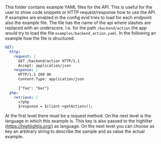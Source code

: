 
This folder contains example YAML files for the API. This is useful for the user
to show code snippets or HTTP request/response how to use the API. If examples
are enabled in the config evid tries to load for each endpoint also the example
file. The file has the name of the api where slashes are replaced with an
underscore. I.e. for the path `/backend/action` the app would try to load the 
file `examples/backend_action.yaml`. In the following an example how the file is 
structured:

```yaml
GET:
  http:
    request: |
      GET /backend/action HTTP/1.1
      Accept: application/json
    response: |
      HTTP/1.1 200 OK
      Content-Type: application/json
      
      {"foo": "bar"}
  php:
    retrieve: |
      <?php
      $response = $client->getActions();
```

At the first level there must be a request method. On the next level is the 
language in which this example is. This key is also passed to the highliter 
(https://highlightjs.org/) as language. On the next level you can choose as key 
an arbitrary string to describe the sample and as value the actual example.
